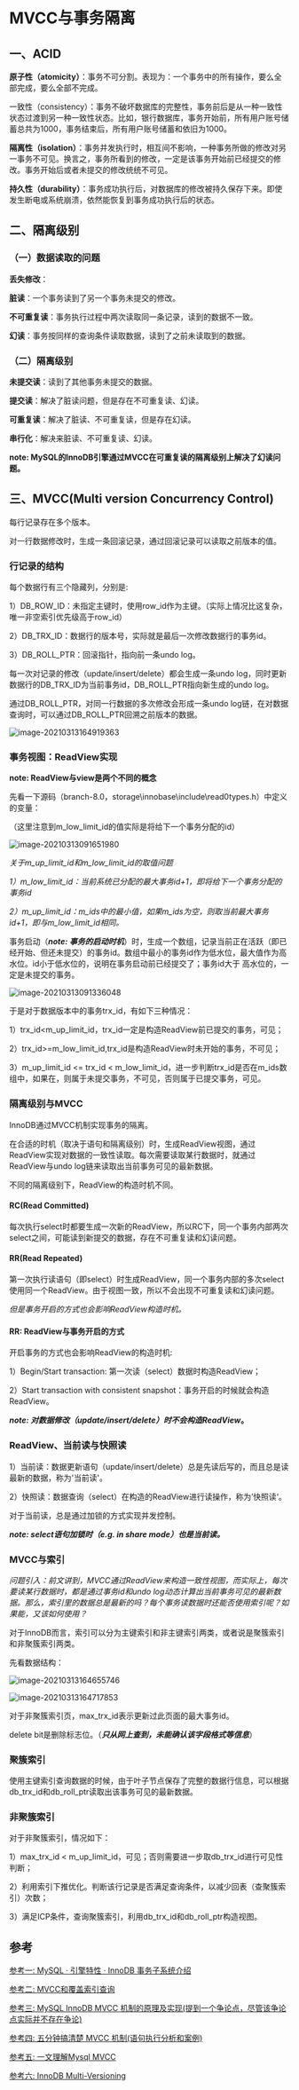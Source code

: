 # MVCC与事务隔离

## 一、ACID

**原子性（atomicity）**：事务不可分割。表现为：一个事务中的所有操作，要么全部完成，要么全部不完成。

一致性（consistency）：事务不破坏数据库的完整性，事务前后是从一种一致性状态过渡到另一种一致性状态。比如，银行数据库，事务开始前，所有用户账号储蓄总共为1000，事务结束后，所有用户账号储蓄和依旧为1000。

**隔离性（isolation）**：事务并发执行时，相互间不影响，一种事务所做的修改对另一事务不可见。换言之，事务所看到的修改，一定是该事务开始前已经提交的修改。事务开始后或者未提交的修改统统不可见。

**持久性（durability）**：事务成功执行后，对数据库的修改被持久保存下来。即使发生断电或系统崩溃，依然能恢复到事务成功执行后的状态。

## 二、隔离级别

### （一）数据读取的问题

**丢失修改**：

**脏读**：一个事务读到了另一个事务未提交的修改。

**不可重复读**：事务执行过程中两次读取同一条记录，读到的数据不一致。

**幻读**：事务按同样的查询条件读取数据，读到了之前未读取到的数据。

### （二）隔离级别

**未提交读**：读到了其他事务未提交的数据。

**提交读**：解决了脏读问题，但是存在不可重复读、幻读。

**可重复读**：解决了脏读、不可重复读，但是存在幻读。

**串行化**：解决来脏读、不可重复读、幻读。

**note: MySQL的InnoDB引擎通过MVCC在可重复读的隔离级别上解决了幻读问题。**



## 三、MVCC(Multi version Concurrency Control)

每行记录存在多个版本。

对一行数据修改时，生成一条回滚记录，通过回滚记录可以读取之前版本的值。

### 行记录的结构

每个数据行有三个隐藏列，分别是:

1）DB_ROW_ID：未指定主键时，使用row_id作为主键。（实际上情况比这复杂，唯一非空索引优先级高于row_id）

2）DB_TRX_ID：数据行的版本号，实际就是最后一次修改数据行的事务id。

3）DB_ROLL_PTR：回滚指针，指向前一条undo log。

每一次对记录的修改（update/insert/delete）都会生成一条undo log，同时更新数据行的DB_TRX_ID为当前事务id，DB_ROLL_PTR指向新生成的undo log。

通过DB_ROLL_PTR，对同一行数据的多次修改会形成一条undo log链，在对数据查询时，可以通过DB_ROLL_PTR回溯之前版本的数据。

![image-20210313164919363](https://raw.githubusercontent.com/Abug0/Typora-Pics/master/pics/Typora20210313164922.png)

### 事务视图：ReadView实现

**note: ReadView与view是两个不同的概念**

先看一下源码（branch-8.0，storage\innobase\include\read0types.h）中定义的变量：

（这里注意到m_low_limit_id的值实际是将给下一个事务分配的id）

![image-20210313091651980](C:\Users\zhouguangwei01\AppData\Roaming\Typora\typora-user-images\image-20210313091651980.png)

*关于m_up_limit_id和m_low_limit_id的取值问题*

*1）m_low_limit_id：当前系统已分配的最大事务id+1，即将给下一个事务分配的事务id*

*2）m_up_limit_id：m_ids中的最小值，如果m_ids为空，则取当前最大事务id+1，即与m_low_limit_id相同。*



事务启动（***note: 事务的启动时机***）时，生成一个数组，记录当前正在活跃（即已经开始、但还未提交）的事务id。数组中最小的事务id作为低水位，最大值作为高水位。id小于低水位的，说明在事务启动前已经提交了；事务id大于 高水位的，一定是未提交的事务。

![image-20210313091336048](C:\Users\zhouguangwei01\AppData\Roaming\Typora\typora-user-images\image-20210313091336048.png)

于是对于数据版本中的事务trx_id，有如下三种情况：

1）trx_id<m_up_limit_id，trx_id一定是构造ReadView前已提交的事务，可见；

2）trx_id>=m_low_limit_id,trx_id是构造ReadView时未开始的事务，不可见；

3）m_up_limit_id <= trx_id < m_low_limit_id，进一步判断trx_id是否在m_ids数组中，如果在，则属于未提交事务，不可见，否则属于已提交事务，可见。

### 隔离级别与MVCC

InnoDB通过MVCC机制实现事务的隔离。

在合适的时机（取决于语句和隔离级别）时，生成ReadView视图，通过ReadView实现对数据的一致性读取。每次需要读取某行数据时，就通过ReadView与undo log链来读取出当前事务可见的最新数据。

不同的隔离级别下，ReadView的构造时机不同。

#### RC(Read Committed)

每次执行select时都要生成一次新的ReadView，所以RC下，同一个事务内部两次select之间，可能读到新提交的数据，存在不可重复读和幻读问题。

#### RR(Read Repeated)

第一次执行读语句（即select）时生成ReadView，同一个事务内部的多次select使用同一个ReadView。由于视图一致，所以不会出现不可重复读和幻读问题。

*但是事务开启的方式也会影响ReadView构造时机。*

#### RR: ReadView与事务开启的方式

开启事务的方式也会影响ReadView的构造时机:

1）Begin/Start transaction: 第一次读（select）数据时构造ReadView；

2）Start transaction with consistent snapshot：事务开启的时候就会构造ReadView。

***note: 对数据修改（update/insert/delete）时不会构造ReadView*。**

### ReadView、当前读与快照读

1）当前读：数据更新语句（update/insert/delete）总是先读后写的，而且总是读最新的数据，称为'当前读'。

2）快照读：数据查询（select）在构造的ReadView进行读操作，称为’快照读‘。

对于当前读，总是通过加锁的方式实现并发控制。

***note: select语句加锁时（e.g. in share mode）也是当前读。***

### MVCC与索引

*问题引入：前文讲到，MVCC通过ReadView来构造一致性视图，而实际上，每次要读某行数据时，都是通过事务id和undo log动态计算出当前事务可见的最新数据。那么，索引里的数据总是最新的吗？每个事务读数据时还能否使用索引呢？如果能，又该如何使用？*

对于InnoDB而言，索引可以分为主键索引和非主键索引两类，或者说是聚簇索引和非聚簇索引两类。

先看数据结构：

![image-20210313164655746](https://raw.githubusercontent.com/Abug0/Typora-Pics/master/pics/Typora20210313164722.png)

![image-20210313164717853](https://raw.githubusercontent.com/Abug0/Typora-Pics/master/pics/Typora20210313164724.png)

对于非聚簇索引页，max_trx_id表示更新过此页面的最大事务id。

delete bit是删除标志位。（***只从网上查到，未能确认该字段格式等信息***）

### 聚簇索引

使用主键索引查询数据的时候，由于叶子节点保存了完整的数据行信息，可以根据db_trx_id和db_roll_ptr读取出该事务可见的最新数据。

### 非聚簇索引

对于非聚簇索引，情况如下：

1）max_trx_id < m_up_limit_id，可见；否则需要进一步取db_trx_id进行可见性判断；

2）利用索引下推优化。判断该行记录是否满足查询条件，以减少回表（查聚簇索引）次数；

3）满足ICP条件，查询聚簇索引，利用db_trx_id和db_roll_ptr构造视图。

## 参考



[参考一: MySQL · 引擎特性 · InnoDB 事务子系统介绍](http://mysql.taobao.org/monthly/2015/12/01/)

[参考二: MVCC和覆盖索引查询](https://www.zhihu.com/question/27674363/answer/38034982)

[参考三: MySQL InnoDB MVCC 机制的原理及实现(提到一个争论点，尽管该争论点实际并不存在争论)](https://chenjiayang.me/2019/06/22/mysql-innodb-mvcc/)

[参考四: 五分钟搞清楚 MVCC 机制(语句执行分析和案例)](https://juejin.cn/post/6844903778026536968)

[参考五: 一文理解Mysql MVCC](https://zhuanlan.zhihu.com/p/66791480)

[参考六: InnoDB Multi-Versioning](https://dev.mysql.com/doc/refman/5.7/en/innodb-multi-versioning.html)